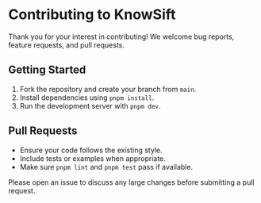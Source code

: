 # Contributing to KnowSift

Thank you for your interest in contributing! We welcome bug reports, feature requests, and pull requests.

## Getting Started

1. Fork the repository and create your branch from `main`.
2. Install dependencies using `pnpm install`.
3. Run the development server with `pnpm dev`.

## Pull Requests

- Ensure your code follows the existing style.
- Include tests or examples when appropriate.
- Make sure `pnpm lint` and `pnpm test` pass if available.

Please open an issue to discuss any large changes before submitting a pull request.
